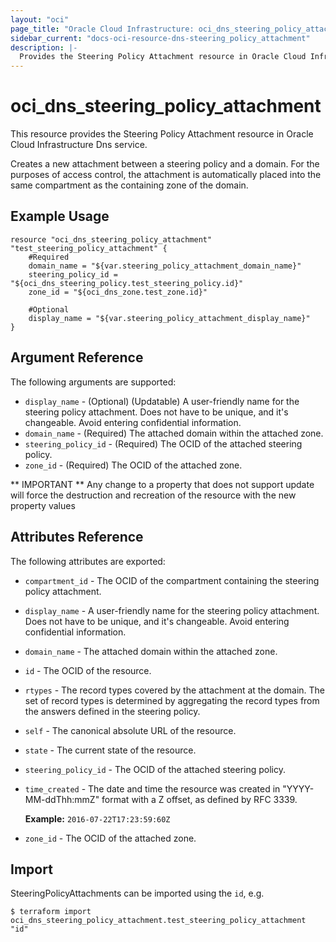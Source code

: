 ```yaml
---
layout: "oci"
page_title: "Oracle Cloud Infrastructure: oci_dns_steering_policy_attachment"
sidebar_current: "docs-oci-resource-dns-steering_policy_attachment"
description: |-
  Provides the Steering Policy Attachment resource in Oracle Cloud Infrastructure Dns service
---
```


# oci_dns_steering_policy_attachment
This resource provides the Steering Policy Attachment resource in Oracle Cloud Infrastructure Dns service.

Creates a new attachment between a steering policy and a domain.
For the purposes of access control, the attachment is automatically placed
into the same compartment as the containing zone of the domain.


## Example Usage

```hcl
resource "oci_dns_steering_policy_attachment" "test_steering_policy_attachment" {
	#Required
	domain_name = "${var.steering_policy_attachment_domain_name}"
	steering_policy_id = "${oci_dns_steering_policy.test_steering_policy.id}"
	zone_id = "${oci_dns_zone.test_zone.id}"

	#Optional
	display_name = "${var.steering_policy_attachment_display_name}"
}
```

## Argument Reference

The following arguments are supported:

* `display_name` - (Optional) (Updatable) A user-friendly name for the steering policy attachment. Does not have to be unique, and it's changeable. Avoid entering confidential information. 
* `domain_name` - (Required) The attached domain within the attached zone.
* `steering_policy_id` - (Required) The OCID of the attached steering policy.
* `zone_id` - (Required) The OCID of the attached zone.


** IMPORTANT **
Any change to a property that does not support update will force the destruction and recreation of the resource with the new property values

## Attributes Reference

The following attributes are exported:

* `compartment_id` - The OCID of the compartment containing the steering policy attachment.
* `display_name` - A user-friendly name for the steering policy attachment. Does not have to be unique, and it's changeable. Avoid entering confidential information. 
* `domain_name` - The attached domain within the attached zone.
* `id` - The OCID of the resource.
* `rtypes` - The record types covered by the attachment at the domain. The set of record types is determined by aggregating the record types from the answers defined in the steering policy. 
* `self` - The canonical absolute URL of the resource.
* `state` - The current state of the resource.
* `steering_policy_id` - The OCID of the attached steering policy.
* `time_created` - The date and time the resource was created in "YYYY-MM-ddThh:mmZ" format with a Z offset, as defined by RFC 3339.

	**Example:** `2016-07-22T17:23:59:60Z` 
* `zone_id` - The OCID of the attached zone.

## Import

SteeringPolicyAttachments can be imported using the `id`, e.g.

```
$ terraform import oci_dns_steering_policy_attachment.test_steering_policy_attachment "id"
```

